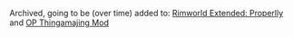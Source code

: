 Archived, going to be (over time) added to: [Rimworld Extended: Properlly](https://github.com/CHTechIndustries/Rimworld-Properly-Extended) and [OP Thingamajing Mod](https://github.com/CHTechIndustries/OP-Thingamajing-Mod)
